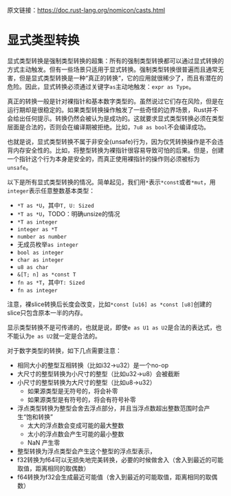 原文链接：<https://doc.rust-lang.org/nomicon/casts.html>

# 显式类型转换

显式类型转换是强制类型转换的超集：所有的强制类型转换都可以通过显式转换的方式主动触发。但有一些场景只适用于显式转换。强制类型转换很普遍而且通常无害，但是显式类型转换是一种“真正的转换“，它的应用就很稀少了，而且有潜在的危险。因此，显式转换必须通过关键字`as`主动地触发：`expr as Type`。

真正的转换一般是针对裸指针和基本数字类型的。虽然说过它们存在风险，但是在运行期却是很稳定的。如果类型转换操作触发了一些奇怪的边界场景，Rust并不会给出任何提示。转换仍然会被认为是成功的。这就要求显式类型转换必须在类型层面是合法的，否则会在编译期被拒绝。比如，`7u8 as bool`不会编译成功。

也就是说，显式类型转换不属于非安全(unsafe)行为，因为仅凭转换操作是不会违背内存安全性的。比如，将整型转换为裸指针很容易导致可怕的后果。但是，创建一个指针这个行为本身是安全的，而真正使用裸指针的操作则必须被标为`unsafe`。

以下是所有显式类型转换的情况。简单起见，我们用`*`表示`*const`或者`*mut`，用`integer`表示任意整数基本类型：

- `*T as *U`，其中`T, U: Sized`
- `*T as *U`，TODO：明确unsize的情况
- `*T as integer`
- `integer as *T`
- `number as number`
- 无成员枚举`as integer`
- `bool as integer`
- `char as integer`
- `u8 as char`
- `&[T; n] as *const T`
- `fn as *T`，其中`T: Sized`
- `fn as integer`

注意，裸slice转换后长度会改变，比如`*const [u16] as *const [u8]`创建的slice只包含原本一半的内存。

显示类型转换不是可传递的，也就是说，即使`e as U1 as U2`是合法的表达式，也不能认为`e as U2`就一定是合法的。

对于数字类型的转换，如下几点需要注意：

- 相同大小的整型互相转换（比如i32->u32）是一个no-op
- 大尺寸的整型转换为小尺寸的整型（比如u32->u8）会被截断
- 小尺寸的整型转换为大尺寸的整型（比如u8->u32）
    * 如果源类型是无符号的，将会补零
    * 如果源类型是有符号的，将会有符号补零
- 浮点类型转换为整型会舍去浮点部分，并且当浮点数超出整数范围时会产生“饱和转换”
    * 太大的浮点数会变成可能的最大整数
    * 太小的浮点数会产生可能的最小整数
    * NaN 产生零
- 整型转换为浮点类型会产生这个整型的浮点型表示，
- f32转换为f64可以无损失地完美转换，必要的时候做舍入（舍入到最近的可能取值，距离相同的取偶数）
- f64转换为f32会生成最近可能值（舍入到最近的可能取值，距离相同的取偶数）
